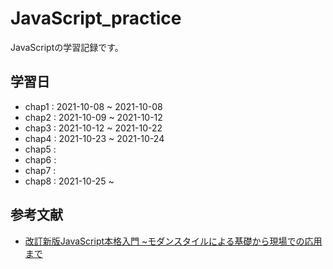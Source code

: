 # JavaScript_practice
JavaScriptの学習記録です。

## 学習日
- chap1 : 2021-10-08 ~ 2021-10-08
- chap2 : 2021-10-09 ~ 2021-10-12
- chap3 : 2021-10-12 ~ 2021-10-22
- chap4 : 2021-10-23 ~ 2021-10-24
- chap5 :
- chap6 :
- chap7 :
- chap8 : 2021-10-25 ~

## 参考文献

- [改訂新版JavaScript本格入門 ~モダンスタイルによる基礎から現場での応用まで](https://www.amazon.co.jp/%E6%94%B9%E8%A8%82%E6%96%B0%E7%89%88JavaScript%E6%9C%AC%E6%A0%BC%E5%85%A5%E9%96%80-%E3%83%A2%E3%83%80%E3%83%B3%E3%82%B9%E3%82%BF%E3%82%A4%E3%83%AB%E3%81%AB%E3%82%88%E3%82%8B%E5%9F%BA%E7%A4%8E%E3%81%8B%E3%82%89%E7%8F%BE%E5%A0%B4%E3%81%A7%E3%81%AE%E5%BF%9C%E7%94%A8%E3%81%BE%E3%81%A7-%E5%B1%B1%E7%94%B0-%E7%A5%A5%E5%AF%9B/dp/477418411X)